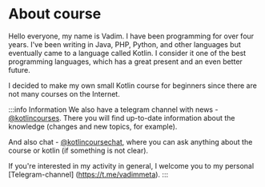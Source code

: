 # About course
Hello everyone, my name is Vadim. I have been programming for over four years.
I've been writing in Java, PHP, Python, and other languages but eventually came to a language called Kotlin.
I consider it one of the best programming languages,
which has a great present and an even better future.

I decided to make my own small Kotlin course for beginners since there are not many courses
on the Internet.

:::info Information
We also have a telegram channel with news - [@kotlincourses](https://t.me/kotlincourses).
There you will find up-to-date information about the knowledge
(changes and new topics, for example).

And also chat - [@kotlincoursechat](https://t.me/kotlincoursechat), where you can ask
anything about the course or kotlin (if something is not clear).

If you're interested in my activity in general, I welcome you to my
personal [Telegram-channel] (https://t.me/vadimmeta).
:::
